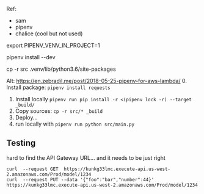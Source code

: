 Ref:

* sam
* pipenv
* chalice (cool but not used)

export PIPENV_VENV_IN_PROJECT=1

pipenv install --dev

cp -r src .venv/lib/python3.6/site-packages


Alt: https://en.zebradil.me/post/2018-05-25-pipenv-for-aws-lambda/
0. Install package: `pipenv install requests`
1. Install locally `pipenv run pip install -r <(pipenv lock -r) --target _build/`
2. Copy sources: `cp -r src/* _build`
3. Deploy...
4. run locally with `pipenv run python src/main.py`

## Testing
hard to find the API Gateway URL... and it needs to be just right

```
curl  --request GET  https://kunkg33lmc.execute-api.us-west-2.amazonaws.com/Prod/model/1234
curl  --request PUT --data '{"foo":"bar","number":44}' https://kunkg33lmc.execute-api.us-west-2.amazonaws.com/Prod/model/1234
```
